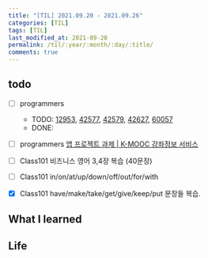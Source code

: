 ```yaml
---
title: "[TIL] 2021.09.20 - 2021.09.26"
categories: [TIL]
tags: [TIL]
last_modified_at: 2021-09-20
permalink: /til/:year/:month/:day/:title/
comments: true
---
```


## todo

- [ ] programmers

  - TODO: [12953](https://programmers.co.kr/learn/courses/30/lessons/12953), [42577](https://programmers.co.kr/learn/courses/30/lessons/42577), [42579](https://programmers.co.kr/learn/courses/30/lessons/42579), [42627](https://programmers.co.kr/learn/courses/30/lessons/42627), [60057](https://programmers.co.kr/learn/courses/30/lessons/60057)
  - DONE:

- [ ] programmers [앱 프로젝트 과제 | K-MOOC 강좌정보 서비스](https://programmers.co.kr/skill_check_assignments/168)

- [ ] Class101 비즈니스 영어 3,4장 복습 (40문장)
- [ ] Class101 in/on/at/up/down/off/out/for/with
- [x] Class101 have/make/take/get/give/keep/put 문장들 복습.

## What I learned

## Life
